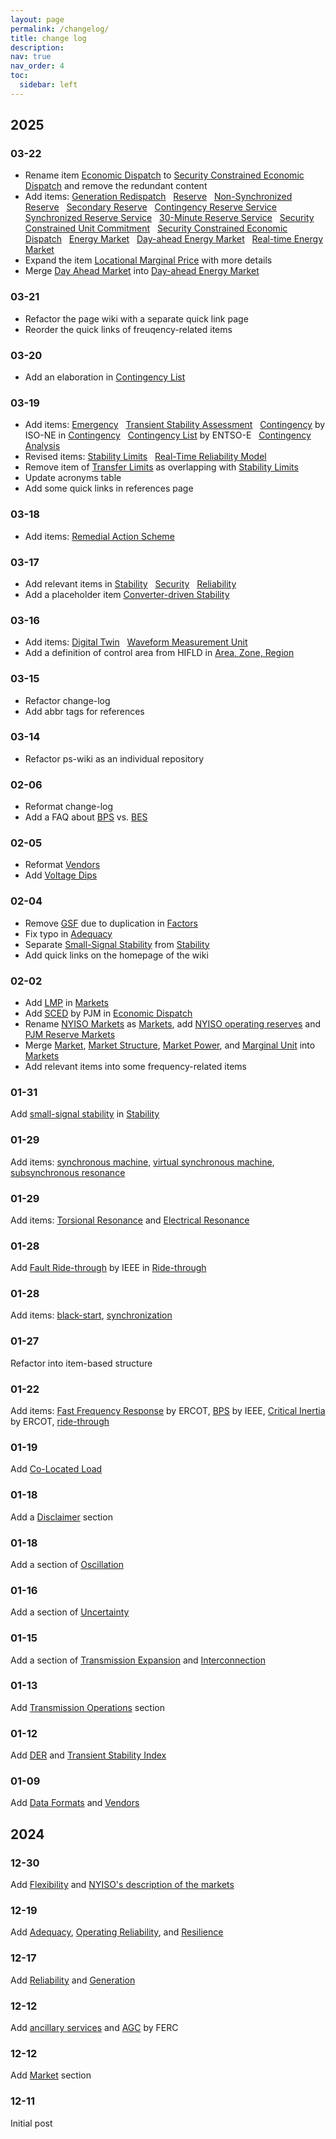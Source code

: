 ```yaml
---
layout: page
permalink: /changelog/
title: change log
description:
nav: true
nav_order: 4
toc:
  sidebar: left
---
```


## 2025

### 03-22

- Rename item <u>Economic Dispatch</u> to [Security Constrained Economic Dispatch](/wiki/security-constrained-economic-dispatch) and remove the redundant content
- Add items: [Generation Redispatch](/wiki/generation-redispatch) &nbsp; [Reserve](/wiki/reserve) &nbsp; [Non-Synchronized Reserve](/wiki/non-synchronized-reserve) &nbsp; [Secondary Reserve](/wiki/secondary-reserve) &nbsp; [Contingency Reserve Service](/wiki/contingency-reserve-service) &nbsp; [Synchronized Reserve Service](/wiki/synchronized-reserve-service) &nbsp; [30-Minute Reserve Service](/wiki/30-minute-reserve-service) &nbsp; [Security Constrained Unit Commitment](/wiki/security-constrained-unit-commitment) &nbsp; [Security Constrained Economic Dispatch](/wiki/security-constrained-economic-dispatch) &nbsp; [Energy Market](/wiki/energy-market) &nbsp; [Day-ahead Energy Market](/wiki/day-ahead-energy-market) &nbsp; [Real-time Energy Market](/wiki/real-time-energy-market)
- Expand the item [Locational Marginal Price](/wiki/locational-marginal-price) with more details
- Merge <u>Day Ahead Market</u> into [Day-ahead Energy Market](/wiki/day-ahead-energy-market)

### 03-21

- Refactor the page wiki with a separate quick link page
- Reorder the quick links of freuqency-related items

### 03-20

- Add an elaboration in [Contingency List](/wiki/contingency-list)

### 03-19

- Add items: [Emergency](/wiki/emergency) &nbsp; [Transient Stability Assessment](/wiki/transient-stability-assessment) &nbsp; <u>Contingency</u> by ISO-NE in [Contingency](/wiki/contingency) &nbsp; [Contingency List](/wiki/contingency-list) by ENTSO-E &nbsp; [Contingency Analysis](/wiki/contingency-analysis)
- Revised items: [Stability Limits](/wiki/stability-limits) &nbsp; [Real-Time Reliability Model](/wiki/real-time-reliability-model)
- Remove item of <u>Transfer Limits</u> as overlapping with <u>Stability Limits</u>
- Update acronyms table
- Add some quick links in references page

### 03-18

- Add items: [Remedial Action Scheme](/wiki/remedial-action-scheme)

### 03-17

- Add relevant items in [Stability](/wiki/stability) &nbsp; [Security](/wiki/security) &nbsp; [Reliability](/wiki/reliability)
- Add a placeholder item [Converter-driven Stability](/wiki/converter-driven-stability)

### 03-16

- Add items: [Digital Twin](/wiki/digital-twin) &nbsp; [Waveform Measurement Unit](/wiki/waveform-measurement-unit)
- Add a definition of control area from HIFLD in [Area, Zone, Region](/wiki/area-zone-region)

### 03-15

- Refactor change-log
- Add abbr tags for references

### 03-14

- Refactor ps-wiki as an individual repository

### 02-06

- Reformat change-log
- Add a FAQ about <u>BPS</u> vs. <u>BES</u>

### 02-05

- Reformat <u>Vendors</u>
- Add <u>Voltage Dips</u>

### 02-04

- Remove <u>GSF</u> due to duplication in <u>Factors</u>
- Fix typo in <u>Adequacy</u>
- Separate <u>Small-Signal Stability</u> from <u>Stability</u>
- Add quick links on the homepage of the wiki

### 02-02

- Add <u>LMP</u> in <u>Markets</u>
- Add <u>SCED</u> by PJM in <u>Economic Dispatch</u>
- Rename <u>NYISO Markets</u> as <u>Markets</u>, add <u>NYISO operating reserves</u> and <u>PJM Reserve Markets</u>
- Merge <u>Market</u>, <u>Market Structure</u>, <u>Market Power</u>, and <u>Marginal Unit</u> into <u>Markets</u>
- Add relevant items into some frequency-related items

### 01-31

Add <u>small-signal stability</u> in <u>Stability</u>

### 01-29

Add items: <u>synchronous machine</u>, <u>virtual synchronous machine</u>, <u>subsynchronous resonance</u>

### 01-29

Add items: <u>Torsional Resonance</u> and [Electrical Resonance](/wiki/electrical-resonance)

### 01-28

Add <u>Fault Ride-through</u> by IEEE in [Ride-through](/wiki/ride-through)

### 01-28

Add items: <u>black-start</u>, <u>synchronization</u>

### 01-27

Refactor into item-based structure

### 01-22

Add items: <u>Fast Frequency Response</u> by ERCOT, <u>BPS</u> by IEEE, <u>Critical Inertia</u> by ERCOT, <u>ride-through</u>

### 01-19

Add <u>Co-Located Load</u>

### 01-18

Add a <u>Disclaimer</u> section

### 01-18

Add a section of <u>Oscillation</u>

### 01-16

Add a section of <u>Uncertainty</u>

### 01-15

Add a section of <u>Transmission Expansion</u> and <u>Interconnection</u>

### 01-13

Add <u>Transmission Operations</u> section

### 01-12

Add <u>DER</u> and <u>Transient Stability Index</u>

### 01-09

Add <u>Data Formats</u> and <u>Vendors</u>

## 2024

### 12-30

Add <u>Flexibility</u> and <u>NYISO's description of the markets</u>

### 12-19

Add <u>Adequacy</u>, <u>Operating Reliability</u>, and <u>Resilience</u>

### 12-17

Add <u>Reliability</u> and <u>Generation</u>

### 12-12

Add <u>ancillary services</u> and <u>AGC</u> by FERC

### 12-12

Add <u>Market</u> section

### 12-11

Initial post
